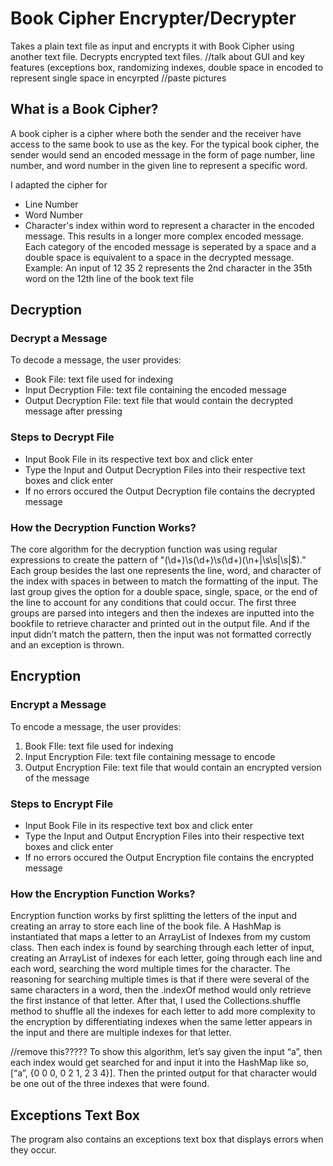 # Book Cipher Encrypter/Decrypter
Takes a plain text file as input and encrypts it with Book Cipher using another text file. Decrypts encrypted text files. 
//talk about GUI and key features (exceptions box, randomizing indexes, double space in encoded to represent single space in encyrpted
//paste pictures 

## What is a Book Cipher?
A book cipher is a cipher where both the sender and the receiver have access to the same book to use as the key. For the typical book cipher, the sender would send an encoded message in the form of page number, line number, and word number in the given line to represent a specific word. 

I adapted the cipher for
- Line Number
- Word Number
- Character's index within word
to represent a character in the encoded message. This results in a longer more complex encoded message.
Each category of the encoded message is seperated by a space and a double space is equivalent to a space in the decrypted message. 
Example: An input of 12 35 2 represents the 2nd character in the 35th word on the 12th line of the book text file

## Decryption
### Decrypt a Message
To decode a message, the user provides:
- Book File: text file used for indexing
- Input Decryption File: text file containing the encoded message
- Output Decryption File: text file that would contain the decrypted message after pressing

### Steps to Decrypt File
- Input Book File in its respective text box and click enter
- Type the Input and Output Decryption Files into their respective text boxes and click enter
- If no errors occured the Output Decryption file contains the decrypted message

### How the Decryption Function Works? 
The core algorithm for the decryption function was using regular expressions to create
the pattern of "(\\d+)\\s(\\d+)\\s(\\d+)(\n+|\\s\\s|\s|$).” Each group besides the last one represents
the line, word, and character of the index with spaces in between to match the formatting of the
input. The last group gives the option for a double space, single, space, or the end of the line to
account for any conditions that could occur. The first three groups are parsed into integers and
then the indexes are inputted into the bookfile to retrieve character and printed out in the output
file. And if the input didn’t match the pattern, then the input was not formatted correctly and an exception is thrown. 

## Encryption
### Encrypt a Message
To encode a message, the user provides:
1. Book FIle: text file used for indexing
2. Input Encryption File: text file containing message to encode
3. Output Encryption File: text file that would contain an encrypted version of the message  

### Steps to Encrypt File
- Input Book File in its respective text box and click enter
- Type the Input and Output Encryption Files into their respective text boxes and click enter
- If no errors occured the Output Encryption file contains the encrypted message

### How the Encryption Function Works?
Encryption function works by first splitting the letters of the input and creating an array
to store each line of the book file. A HashMap is instantiated that maps a letter to an ArrayList of
Indexes from my custom class. Then each index is found by searching through each letter of
input, creating an ArrayList of indexes for each letter, going through each line and each word,
searching the word multiple times for the character. The reasoning for searching multiple times is
that if there were several of the same characters in a word, then the .indexOf method would only
retrieve the first instance of that letter. After that, I used the Collections.shuffle method to shuffle all
the indexes for each letter to add more complexity to the encryption by differentiating indexes
when the same letter appears in the input and there are multiple indexes for that letter.

//remove this?????
To show this algorithm, let’s say given the input “a”, then each index would get searched for and input it
into the HashMap like so, [“a”, {0 0 0, 0 2 1, 2 3 4}]. Then the printed output for that character
would be one out of the three indexes that were found.

## Exceptions Text Box
The program also contains an exceptions text box that displays errors when they occur.  



